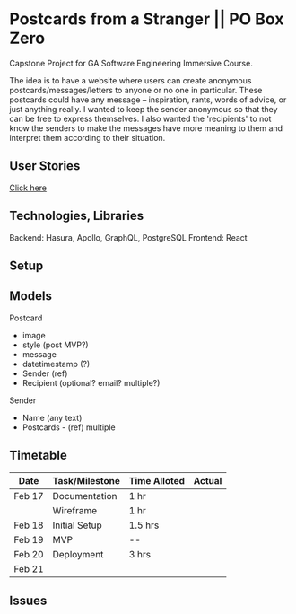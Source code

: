 # Postcards from a Stranger || PO Box Zero

Capstone Project for GA Software Engineering Immersive Course.

The idea is to have a website where users can create anonymous postcards/messages/letters to anyone or no one in particular. These postcards could have any message – inspiration, rants, words of advice, or just anything really. I wanted to keep the sender anonymous so that they can be free to express themselves. I also wanted the 'recipients' to not know the senders to make the messages have more meaning to them and interpret them according to their situation.

## User Stories

[Click here](./planning/USER-STORIES.md)

## Technologies, Libraries

Backend: Hasura, Apollo, GraphQL, PostgreSQL
Frontend: React

## Setup

## Models

Postcard

- image
- style (post MVP?)
- message
- datetimestamp (?)
- Sender (ref)
- Recipient (optional? email? multiple?)

Sender

- Name (any text)
- Postcards - (ref) multiple

## Timetable

| Date   | Task/Milestone | Time Alloted | Actual |
| ------ | -------------- | ------------ | ------ |
| Feb 17 | Documentation  | 1 hr         |        |
|        | Wireframe      | 1 hr         |        |
| Feb 18 | Initial Setup  | 1.5 hrs      |        |
| Feb 19 | MVP            | --           |        |
| Feb 20 | Deployment     | 3 hrs        |        |
| Feb 21 |                |              |        |

## Issues
